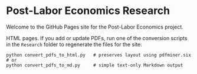 # Post-Labor Economics Research

Welcome to the GitHub Pages site for the Post-Labor Economics project.

HTML pages. If you add or update PDFs, run one of the conversion scripts in the
`Research` folder to regenerate the files for the site:
```
python convert_pdfs_to_html.py   # preserves layout using pdfminer.six
# or
python convert_pdfs_to_md.py     # simple text-only Markdown output
```
